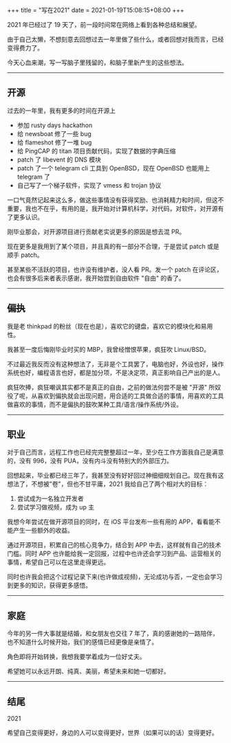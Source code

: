 +++
title = "写在2021"
date = 2021-01-19T15:08:15+08:00
+++

2021 年已经过了 19 天了，前一段时间常在网络上看到各种总结和展望。

由于自己太懒，不想刻意去回想过去一年里做了些什么，或者回想对我而言，已经变得费力了。

今天心血来潮，写一写脑子里残留的，和脑子里新产生的这些想法。

<!-- more -->

- - -

## 开源

过去的一年里，我有更多的时间在开源上

- 参加 rusty days hackathon
- 给 newsboat 修了一些 bug
- 给 flameshot 修了一堆 bug
- 给 PingCAP 的 titan 项目贡献代码，实现了数据的字典压缩
- patch 了 libevent 的 DNS 模块
- patch 了一个 telegram cli 工具到 OpenBSD，现在 OpenBSD 也能用上 telegram 了
- 自己写了一个梯子软件，实现了 vmess 和 trojan 协议

一口气竟然记起来这么多，做这些事情没有获得奖励、也消耗精力和时间，但这不重要，我也不在乎，有用的是，我开始对计算机科学，对代码，对软件，对开源有了更多认识。

刚毕业那会，对开源项目进行贡献老实说更多的原因是想去混 PR。

现在更多是我用到了某个项目，并且真的有一部分不合理，于是尝试 patch 或是顺手 patch。

甚至某些不活跃的项目，也许没有维护者，没人看 PR。发一个 patch 在评论区，也会有很多后来者表示感谢，我开始尝到自由软件 "自由" 的香了。

- - -

## <del>偏执</del>

我是老 thinkpad 的粉丝（现在也是），喜欢它的键盘，喜欢它的模块化和易用性。

我甚至一度后悔刚毕业时买的 MBP，我曾经憎恨苹果，疯狂吹 Linux/BSD。

不过最近我反而没有这种想法了，无非是个工具罢了，电脑也好，外设也好，操作系统也好，编程语言也好，都是加分项，不是决定项，真正影响自己产出的是人。

疯狂吹捧，疯狂嘲讽其实都不是真正的自由，之前的做法何尝不是被 "开源" 所奴役了呢，从喜欢到偏执就会出现问题，用合适的工具做合适的事情，用喜欢的工具做喜欢的事情，而不是偏执的鼓吹某种工具/语言/操作系统/外设。

- - -

## 职业

对于自己而言，远程工作也已经完完整整超过一年，至少在工作方面我自己是满意的，没有 996，没有 PUA，没有内斗没有特别大的外部压力。

回想起来，毕业都已经三年了，我甚至没有好好回过神细细规划自己。现在我有这想法了，不想被"卷"，但也不甘平庸，2021 我给自己了两个相对大的目标：

1. 尝试成为一名独立开发者
2. 尝试学习做视频，成为 up 主

我想今年尝试在做开源项目的同时，在 iOS 平台发布一些有用的 APP，看看能不能产生一些额外的收益。


通过开源项目，积累自己的核心竞争力，结合到 APP 中去，这样就有自己的技术门槛。同时 APP 也许能给我一定回报，过程中也许还会学习到产品、运营相关的事情，希望自己可以在这里走得更远。


同时也许我会把这个过程记录下来(也许做成视频)，无论成功与否，一定也会学习到更多的知识，获得更多感悟。

- - -

## 家庭

今年的另一件大事就是结婚，和女朋友也交往 7 年了，真的感谢她的一路陪伴，也不知道什么时候开始，我们的感情已经更像是亲情了。

角色即将开始转换，我想我要学着成为一位好丈夫。

希望她可以永远开朗、纯真、美丽，希望未来和她一切都好。

- - -

## 结尾

2021

希望自己变得更好，身边的人可以变得更好，世界（如果可以的话）变得更好。

